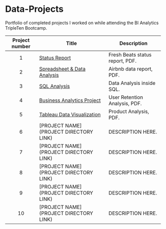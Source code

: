 # Data-Projects
Portfolio of completed projects I worked on while attending the BI Analytics TripleTen Bootcamp.

| Project number | Title | Description |
| :-----------: | ----------- |----------- |
| 1 | [Status Report](https://github.com/heflick-thorne/Data-Projects/tree/main/Status%20Report) | Fresh Beats status report, PDF. |
| 2 | [Spreadsheet & Data Analysis](https://github.com/heflick-thorne/Data-Projects/tree/main/Spreadsheet%20and%20Data%20Analysis) | Airbnb data report, PDF. |
| 3 | [SQL Analysis](https://github.com/heflick-thorne/Data-Projects/tree/main/SQL%20Analysis) | Data Analysis inside SQL. |
| 4 | [Business Analytics Project](https://github.com/heflick-thorne/Data-Projects/tree/main/Business%20Analytics%20Project) | User Retention Analysis, PDF. |
| 5 | [Tableau Data Visualization](https://github.com/heflick-thorne/Data-Projects/tree/main/Tableau%20Data%20Visualization) | Product Analysis, PDF. |
| 6 | [PROJECT NAME](PROJECT DIRECTORY LINK) | DESCRIPTION HERE. |
| 7 | [PROJECT NAME](PROJECT DIRECTORY LINK) | DESCRIPTION HERE. |
| 8 | [PROJECT NAME](PROJECT DIRECTORY LINK) | DESCRIPTION HERE. |
| 9 | [PROJECT NAME](PROJECT DIRECTORY LINK) | DESCRIPTION HERE. |
| 10| [PROJECT NAME](PROJECT DIRECTORY LINK) | DESCRIPTION HERE. |
